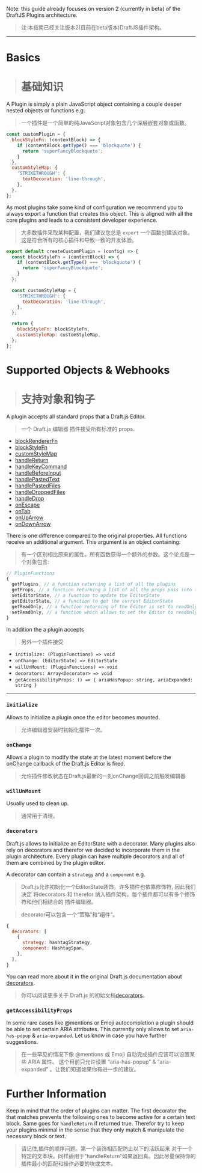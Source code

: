 Note: this guide already focuses on version 2 (currently in beta) of the DraftJS Plugins architecture.

> 注:本指南已经关注版本2(目前在beta版本)DraftJS插件架构。

-----

# Basics 
> # 基础知识

A Plugin is simply a plain JavaScript object containing a couple deeper nested objects or functions e.g.

> 一个插件是一个简单的纯JavaScript对象包含几个深层嵌套对象或函数。

```js
const customPlugin = {
  blockStyleFn: (contentBlock) => {
    if (contentBlock.getType() === 'blockquote') {
      return 'superFancyBlockquote';
    }
  },
  customStyleMap: {
    'STRIKETHROUGH': {
      textDecoration: 'line-through',
    },
  },
};
```

As most plugins take some kind of configuration we recommend you to always export a function that creates this object. This is aligned with all the core plugins and leads to a consistent developer experience.

> 大多数插件采取某种配置，我们建议您总是 `export` 一个函数创建该对象。这是符合所有的核心插件和导致一致的开发体验。

```js
export default createCustomPlugin = (config) => {
  const blockStyleFn = (contentBlock) => {
    if (contentBlock.getType() === 'blockquote') {
      return 'superFancyBlockquote';
    }
  };
  
  const customStyleMap = {
    'STRIKETHROUGH': {
      textDecoration: 'line-through',
    },
  };

  return {
    blockStyleFn: blockStyleFn,
    customStyleMap: customStyleMap,
  };
};
```

# Supported Objects & Webhooks

> # 支持对象和钩子

A plugin accepts all standard props that a Draft.js Editor.

> 一个 Draft.js 编辑器 插件接受所有标准的 props.

- [blockRendererFn](https://facebook.github.io/draft-js/docs/api-reference-editor.html#blockrendererfn)
- [blockStyleFn](https://facebook.github.io/draft-js/docs/api-reference-editor.html#blockstylefn)
- [customStyleMap](https://facebook.github.io/draft-js/docs/api-reference-editor.html#customstylemap)
- [handleReturn](https://facebook.github.io/draft-js/docs/api-reference-editor.html#handlereturn)
- [handleKeyCommand](https://facebook.github.io/draft-js/docs/api-reference-editor.html#handlekeycommand)
- [handleBeforeInput](https://facebook.github.io/draft-js/docs/api-reference-editor.html#handlebeforeinput)
- [handlePastedText](https://facebook.github.io/draft-js/docs/api-reference-editor.html#handlepastedtext)
- [handlePastedFiles](https://facebook.github.io/draft-js/docs/api-reference-editor.html#handlepastedfiles)
- [handleDroppedFiles](https://facebook.github.io/draft-js/docs/api-reference-editor.html#handledroppedfiles)
- [handleDrop](https://facebook.github.io/draft-js/docs/api-reference-editor.html#handledrop)
- [onEscape](https://facebook.github.io/draft-js/docs/api-reference-editor.html#onescape)
- [onTab](https://facebook.github.io/draft-js/docs/api-reference-editor.html#ontab)
- [onUpArrow](https://facebook.github.io/draft-js/docs/api-reference-editor.html#onuparrow)
- [onDownArrow](https://facebook.github.io/draft-js/docs/api-reference-editor.html#ondownarrow)

There is one difference compared to the original properties.
All functions receive an additional argument. This argument is an object containing:

> 有一个区别相比原来的属性。所有函数获得一个额外的参数。这个论点是一个对象包含:

```js
// PluginFunctions
{
  getPlugins, // a function returning a list of all the plugins
  getProps, // a function returning a list of all the props pass into the Editor
  setEditorState, // a function to update the EditorState
  getEditorState, // a function to get the current EditorState
  getReadOnly, // a function returning of the Editor is set to readOnly
  setReadOnly, // a function which allows to set the Editor to readOnly
}
```

In addition the a plugin accepts 

> 另外一个插件接受

- `initialize: (PluginFunctions) => void`
- `onChange: (EditorState) => EditorState`
- `willUnMount: (PluginFunctions) => void`
- `decorators: Array<Decorator> => void`
- `getAccessibilityProps: () => { ariaHasPopup: string, ariaExpanded: string }`

-----

### `initialize`

Allows to initialize a plugin once the editor becomes mounted.

> 允许编辑器安装时初始化插件一次。

### `onChange`

Allows a plugin to modify the state at the latest moment before the onChange callback of the Draft.js Editor is fired.

> 允许插件修改状态在Draft.js最新的一刻onChange回调之前触发编辑器

### `willUnMount`

Usually used to clean up.

> 通常用于清理。

### `decorators`

Draft.js allows to initialize an EditorState with a decorator. Many plugins also rely on decorators and therefor we decided
to incorporate them in the plugin architecture. Every plugin can have multiple decorators and all of them are combined by the
plugin editor.

A decorator can contain a `strategy` and a `component` e.g.

> Draft.js允许初始化一个EditorState装饰。许多插件也依靠修饰符, 因此我们决定
将decorators 和 therefor 纳入插件架构。每个插件都可以有多个修饰符和他们相结合的
插件编辑器。

> decorator可以包含一个“策略”和“组件”。

```js
{
  decorators: [
    {
      strategy: hashtagStrategy,
      component: HashtagSpan,
    },
  ],
}
```

You can read more about it in the original Draft.js documentation about [decorators](https://facebook.github.io/draft-js/docs/advanced-topics-decorators.html#compositedecorator).

> 你可以阅读更多关于 Draft.js 的初始文档[decorators](https://facebook.github.io/draft-js/docs/advanced-topics-decorators.html#compositedecorator)。

### `getAccessibilityProps`

In some rare cases like @mentions or Emoji autocompletion a plugin should be able to set certain ARIA attributes.
This currently only allows to set `aria-has-popup` & `aria-expanded`. Let us know in case you have further suggestions.

> 在一些罕见的情况下像 @mentions 或 Emoji 自动完成插件应该可以设置某些 ARIA 属性。
这个目前只允许设置 “aria-has-popup” & “aria-expanded” 。让我们知道如果你有进一步的建议。

# Further Information

Keep in mind that the order of plugins can matter. The first decorator the that matches prevents the following ones to become active
for a certain text block. Same goes for `handleReturn` if returned true. Therefor try to keep your plugins minimal in the sense that
they only match & manipulate the necessary block or text.

> 请记住,插件的顺序问题。第一个装饰相匹配防止以下的活跃起来
对于一个特定的文本块。同样适用于“handleReturn”如果返回真。因此尽量保持你的插件最小的匹配和操作必要的块或文本。

